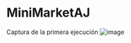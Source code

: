 # MiniMarketAJ
Captura de la primera ejecución
![image](https://user-images.githubusercontent.com/107290198/196800568-a056b729-f435-4a2d-a922-c94239ea5b21.png)
